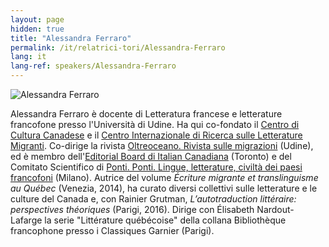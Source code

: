 ```yaml
---
layout: page
hidden: true
title: "Alessandra Ferraro"
permalink: /it/relatrici-tori/Alessandra-Ferraro
lang: it
lang-ref: speakers/Alessandra-Ferraro
---
```


![Alessandra Ferraro](/assets/speakers/Portrait_Ferraro.jpg)

Alessandra Ferraro è docente di Letteratura francese e letterature francofone presso l'Università di Udine. Ha qui co-fondato il [Centro di Cultura Canadese](https://www.uniud.it/it/ateneo-uniud/ateneo-uniud-organizzazione/altre-strutture/ccc) e il [Centro Internazionale di Ricerca sulle Letterature Migranti](https://www.uniud.it/it/ricerca/progetti/cilm/oltreoceano-cilm). Co-dirige la rivista [Oltreoceano. Rivista sulle migrazioni](https://riviste.lineaedizioni.it/index.php/oltreoceano/index) (Udine), ed è membro dell'[Editorial Board di Italian Canadiana](https://www.italianstudies.utoronto.ca/research/italian-canadiana) (Toronto) e del Comitato Scientifico di [Ponti. Ponti. Lingue, letterature, civiltà dei paesi francofoni](https://www.italianstudies.utoronto.ca/research/italian-canadiana) (Milano). Autrice del volume _Écriture migrante et translinguisme au Québec_ (Venezia, 2014), ha curato diversi collettivi sulle letterature e le culture del Canada e, con Rainier Grutman, _L’autotraduction littéraire: perspectives théoriques_ (Parigi, 2016). Dirige con Élisabeth Nardout-Lafarge la serie "Littérature québécoise" della collana Bibliothèque francophone presso i Classiques Garnier (Parigi).
